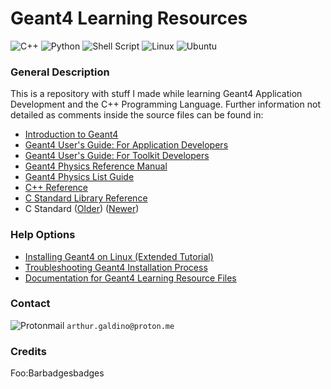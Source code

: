 # Geant4 Learning Resources

![C++](https://img.shields.io/badge/c++-%2300599C.svg?style=for-the-badge&logo=c%2B%2B&logoColor=white&style=flat)
![Python](https://img.shields.io/badge/python-3670A0?style=for-the-badge&logo=python&logoColor=ffdd54&style=flat)
![Shell Script](https://img.shields.io/badge/shell_script-%23121011.svg?style=for-the-badge&logo=gnu-bash&logoColor=white&style=flat)
![Linux](https://img.shields.io/badge/Linux-FCC624?style=for-the-badge&logo=linux&logoColor=black&style=flat)
![Ubuntu](https://img.shields.io/badge/Ubuntu-E95420?style=for-the-badge&logo=ubuntu&logoColor=white&style=flat)

### General Description
This is a repository with stuff I made while learning Geant4 Application Development and the C++ Programming Language. Further information not detailed as comments inside the source files can be found in:
 - [Introduction to Geant4](https://geant4-userdoc.web.cern.ch/UsersGuides/IntroductionToGeant4/html/index.html)
 - [Geant4 User's Guide: For Application Developers](https://geant4-userdoc.web.cern.ch/UsersGuides/ForApplicationDeveloper/html/index.html)
 - [Geant4 User's Guide: For Toolkit Developers](https://geant4-userdoc.web.cern.ch/UsersGuides/ForToolkitDeveloper/html/index.html)
 - [Geant4 Physics Reference Manual](https://geant4-userdoc.web.cern.ch/UsersGuides/PhysicsReferenceManual/html/index.html)
 - [Geant4 Physics List Guide](https://geant4-userdoc.web.cern.ch/UsersGuides/PhysicsListGuide/html/index.html)
 - [C++ Reference](https://en.cppreference.com/w/)
 - [C Standard Library Reference](https://en.cppreference.com/w/c/header)
 - C Standard ([Older](https://www.open-std.org/jtc1/sc22/wg14/www/docs/n1124.pdf)) ([Newer](https://www.iso.org/standard/74528.html))

### Help Options
 - [Installing Geant4 on Linux (Extended Tutorial)](#)
 - [Troubleshooting Geant4 Installation Process](#)
 - [Documentation for Geant4 Learning Resource Files](#)

### Contact
![Protonmail](https://img.shields.io/badge/ProtonMail-8B89CC?style=for-the-badge&logo=protonmail&logoColor=white)
`arthur.galdino@proton.me`

### Credits
Foo:Barbadgesbadges
